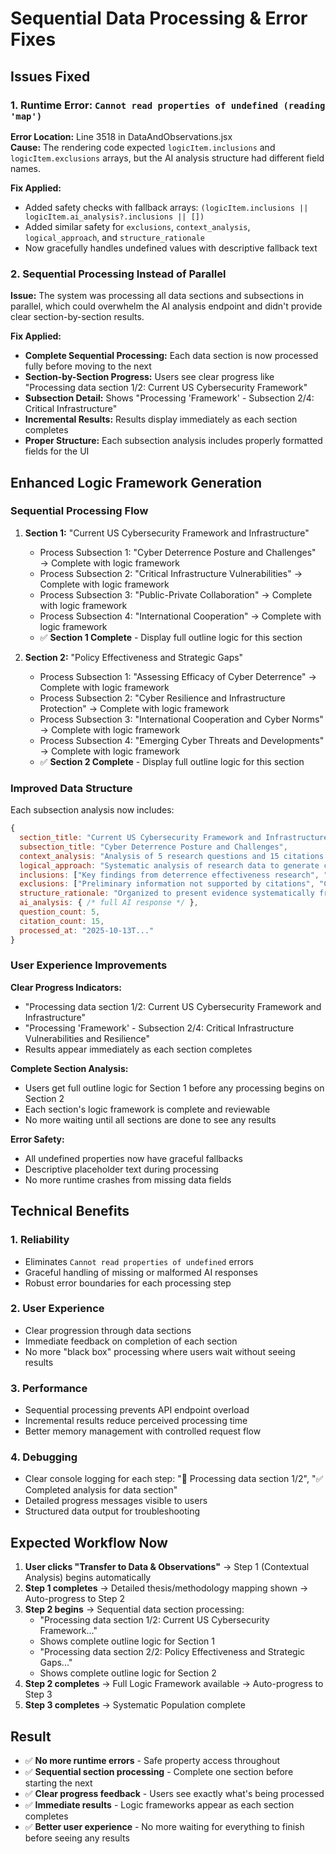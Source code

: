 # Sequential Data Processing & Error Fixes

## Issues Fixed

### 1. **Runtime Error: `Cannot read properties of undefined (reading 'map')`**
**Error Location:** Line 3518 in DataAndObservations.jsx  
**Cause:** The rendering code expected `logicItem.inclusions` and `logicItem.exclusions` arrays, but the AI analysis structure had different field names.

**Fix Applied:**
- Added safety checks with fallback arrays: `(logicItem.inclusions || logicItem.ai_analysis?.inclusions || [])`
- Added similar safety for `exclusions`, `context_analysis`, `logical_approach`, and `structure_rationale`
- Now gracefully handles undefined values with descriptive fallback text

### 2. **Sequential Processing Instead of Parallel**
**Issue:** The system was processing all data sections and subsections in parallel, which could overwhelm the AI analysis endpoint and didn't provide clear section-by-section results.

**Fix Applied:**
- **Complete Sequential Processing:** Each data section is now processed fully before moving to the next
- **Section-by-Section Progress:** Users see clear progress like "Processing data section 1/2: Current US Cybersecurity Framework"  
- **Subsection Detail:** Shows "Processing 'Framework' - Subsection 2/4: Critical Infrastructure"
- **Incremental Results:** Results display immediately as each section completes
- **Proper Structure:** Each subsection analysis includes properly formatted fields for the UI

## Enhanced Logic Framework Generation

### Sequential Processing Flow
1. **Section 1:** "Current US Cybersecurity Framework and Infrastructure"
   - Process Subsection 1: "Cyber Deterrence Posture and Challenges" → Complete with logic framework
   - Process Subsection 2: "Critical Infrastructure Vulnerabilities" → Complete with logic framework  
   - Process Subsection 3: "Public-Private Collaboration" → Complete with logic framework
   - Process Subsection 4: "International Cooperation" → Complete with logic framework
   - ✅ **Section 1 Complete** - Display full outline logic for this section

2. **Section 2:** "Policy Effectiveness and Strategic Gaps"
   - Process Subsection 1: "Assessing Efficacy of Cyber Deterrence" → Complete with logic framework
   - Process Subsection 2: "Cyber Resilience and Infrastructure Protection" → Complete with logic framework
   - Process Subsection 3: "International Cooperation and Cyber Norms" → Complete with logic framework
   - Process Subsection 4: "Emerging Cyber Threats and Developments" → Complete with logic framework  
   - ✅ **Section 2 Complete** - Display full outline logic for this section

### Improved Data Structure
Each subsection analysis now includes:
```javascript
{
  section_title: "Current US Cybersecurity Framework and Infrastructure",
  subsection_title: "Cyber Deterrence Posture and Challenges", 
  context_analysis: "Analysis of 5 research questions and 15 citations...",
  logical_approach: "Systematic analysis of research data to generate coherent outline structure",
  inclusions: ["Key findings from deterrence effectiveness research", "Attribution challenges analysis", ...],
  exclusions: ["Preliminary information not supported by citations", "Content outside deterrence scope"],
  structure_rationale: "Organized to present evidence systematically from 15 academic sources",
  ai_analysis: { /* full AI response */ },
  question_count: 5,
  citation_count: 15,
  processed_at: "2025-10-13T..."
}
```

### User Experience Improvements

**Clear Progress Indicators:**
- "Processing data section 1/2: Current US Cybersecurity Framework and Infrastructure"
- "Processing 'Framework' - Subsection 2/4: Critical Infrastructure Vulnerabilities and Resilience"
- Results appear immediately as each section completes

**Complete Section Analysis:**
- Users get full outline logic for Section 1 before any processing begins on Section 2
- Each section's logic framework is complete and reviewable
- No more waiting until all sections are done to see any results

**Error Safety:**
- All undefined properties now have graceful fallbacks
- Descriptive placeholder text during processing
- No more runtime crashes from missing data fields

## Technical Benefits

### 1. **Reliability**
- Eliminates `Cannot read properties of undefined` errors
- Graceful handling of missing or malformed AI responses
- Robust error boundaries for each processing step

### 2. **User Experience**  
- Clear progression through data sections
- Immediate feedback on completion of each section
- No more "black box" processing where users wait without seeing results

### 3. **Performance**
- Sequential processing prevents API endpoint overload
- Incremental results reduce perceived processing time
- Better memory management with controlled request flow

### 4. **Debugging**
- Clear console logging for each step: "🔄 Processing data section 1/2", "✅ Completed analysis for data section"
- Detailed progress messages visible to users
- Structured data output for troubleshooting

## Expected Workflow Now

1. **User clicks "Transfer to Data & Observations"** → Step 1 (Contextual Analysis) begins automatically
2. **Step 1 completes** → Detailed thesis/methodology mapping shown → Auto-progress to Step 2
3. **Step 2 begins** → Sequential data section processing:
   - "Processing data section 1/2: Current US Cybersecurity Framework..."
   - Shows complete outline logic for Section 1
   - "Processing data section 2/2: Policy Effectiveness and Strategic Gaps..."  
   - Shows complete outline logic for Section 2
4. **Step 2 completes** → Full Logic Framework available → Auto-progress to Step 3
5. **Step 3 completes** → Systematic Population complete

## Result
- ✅ **No more runtime errors** - Safe property access throughout
- ✅ **Sequential section processing** - Complete one section before starting the next  
- ✅ **Clear progress feedback** - Users see exactly what's being processed
- ✅ **Immediate results** - Logic frameworks appear as each section completes
- ✅ **Better user experience** - No more waiting for everything to finish before seeing any results